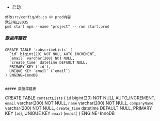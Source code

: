 
- 启动
  
```
修改src/config/db.js 中 prod内容 
默认端口8035
pm2 start npm --name "project" -- run start:prod
```


##### 数据库建表

```
CREATE TABLE `subscribeLists` (
  `id` bigint(20) NOT NULL AUTO_INCREMENT,
  `email` varchar(200) NOT NULL,
  `create_time` datetime DEFAULT NULL,
  PRIMARY KEY (`id`),
  UNIQUE KEY `email` (`email`)
) ENGINE=InnoDB


##### 数据库建表

```
CREATE TABLE `contactLists` (
  `id` bigint(20) NOT NULL AUTO_INCREMENT,
  `email` varchar(200) NOT NULL,
  `name` varchar(200) NOT NULL,
  `companyName` varchar(200) NOT NULL,
  `create_time` datetime DEFAULT NULL,
  PRIMARY KEY (`id`),
  UNIQUE KEY `email` (`email`)
) ENGINE=InnoDB
```

